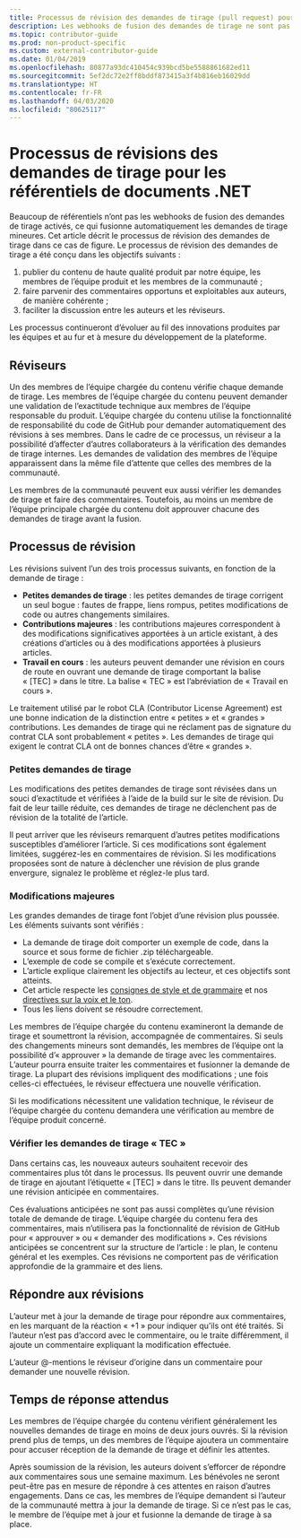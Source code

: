 ```yaml
---
title: Processus de révision des demandes de tirage (pull request) pour les documents .NET
description: Les webhooks de fusion des demandes de tirage ne sont pas activés sur les documents .NET. Cet article décrit le processus des demandes de tirage pour ces référentiels
ms.topic: contributor-guide
ms.prod: non-product-specific
ms.custom: external-contributor-guide
ms.date: 01/04/2019
ms.openlocfilehash: 80877a93dc410454c939bcd5be5588861682ed11
ms.sourcegitcommit: 5ef2dc72e2ff8bddf873415a3f4b816eb16029dd
ms.translationtype: HT
ms.contentlocale: fr-FR
ms.lasthandoff: 04/03/2020
ms.locfileid: "80625117"
---
```

# <a name="pull-request-review-process-for-the-net-docs-repositories"></a>Processus de révisions des demandes de tirage pour les référentiels de documents .NET

Beaucoup de référentiels n’ont pas les webhooks de fusion des demandes de tirage activés, ce qui fusionne automatiquement les demandes de tirage mineures. Cet article décrit le processus de révision des demandes de tirage dans ce cas de figure. Le processus de révision des demandes de tirage a été conçu dans les objectifs suivants :

1. publier du contenu de haute qualité produit par notre équipe, les membres de l’équipe produit et les membres de la communauté ;
1. faire parvenir des commentaires opportuns et exploitables aux auteurs, de manière cohérente ;
1. faciliter la discussion entre les auteurs et les réviseurs.

Les processus continueront d’évoluer au fil des innovations produites par les équipes et au fur et à mesure du développement de la plateforme.

## <a name="reviewers"></a>Réviseurs

Un des membres de l’équipe chargée du contenu vérifie chaque demande de tirage. Les membres de l’équipe chargée du contenu peuvent demander une validation de l’exactitude technique aux membres de l’équipe responsable du produit. L’équipe chargée du contenu utilise la fonctionnalité de responsabilité du code de GitHub pour demander automatiquement des révisions à ses membres. Dans le cadre de ce processus, un réviseur a la possibilité d’affecter d’autres collaborateurs à la vérification des demandes de tirage internes. Les demandes de validation des membres de l’équipe apparaissent dans la même file d’attente que celles des membres de la communauté.

Les membres de la communauté peuvent eux aussi vérifier les demandes de tirage et faire des commentaires. Toutefois, au moins un membre de l’équipe principale chargée du contenu doit approuver chacune des demandes de tirage avant la fusion.

## <a name="review-process"></a>Processus de révision

Les révisions suivent l’un des trois processus suivants, en fonction de la demande de tirage :

- **Petites demandes de tirage** : les petites demandes de tirage corrigent un seul bogue : fautes de frappe, liens rompus, petites modifications de code ou autres changements similaires.
- **Contributions majeures** : les contributions majeures correspondent à des modifications significatives apportées à un article existant, à des créations d’articles ou à des modifications apportées à plusieurs articles.
- **Travail en cours** : les auteurs peuvent demander une révision en cours de route en ouvrant une demande de tirage comportant la balise « [TEC] » dans le titre. La balise « TEC » est l’abréviation de « Travail en cours ». 

Le traitement utilisé par le robot CLA (Contributor License Agreement) est une bonne indication de la distinction entre « petites » et « grandes » contributions. Les demandes de tirage qui ne réclament pas de signature du contrat CLA sont probablement « petites ». Les demandes de tirage qui exigent le contrat CLA ont de bonnes chances d’être « grandes ».

### <a name="small-prs"></a>Petites demandes de tirage

Les modifications des petites demandes de tirage sont révisées dans un souci d’exactitude et vérifiées à l’aide de la build sur le site de révision. Du fait de leur taille réduite, ces demandes de tirage ne déclenchent pas de révision de la totalité de l’article. 

Il peut arriver que les réviseurs remarquent d’autres petites modifications susceptibles d’améliorer l’article. Si ces modifications sont également limitées, suggérez-les en commentaires de révision. Si les modifications proposées sont de nature à déclencher une révision de plus grande envergure, signalez le problème et réglez-le plus tard. 

### <a name="larger-changes"></a>Modifications majeures

Les grandes demandes de tirage font l’objet d’une révision plus poussée. Les éléments suivants sont vérifiés :

- La demande de tirage doit comporter un exemple de code, dans la source et sous forme de fichier .zip téléchargeable.
- L’exemple de code se compile et s’exécute correctement.
- L’article explique clairement les objectifs au lecteur, et ces objectifs sont atteints.
- Cet article respecte les [consignes de style et de grammaire](dotnet-style-guide.md) et nos [directives sur la voix et le ton](dotnet-voice-tone.md).
- Tous les liens doivent se résoudre correctement.

Les membres de l’équipe chargée du contenu examineront la demande de tirage et soumettront la révision, accompagnée de commentaires. Si seuls des changements mineurs sont demandés, les membres de l’équipe ont la possibilité d’« approuver » la demande de tirage avec les commentaires. L’auteur pourra ensuite traiter les commentaires et fusionner la demande de tirage. La plupart des révisions impliquent des modifications ; une fois celles-ci effectuées, le réviseur effectuera une nouvelle vérification.

Si les modifications nécessitent une validation technique, le réviseur de l’équipe chargée du contenu demandera une vérification au membre de l’équipe produit concerné.

### <a name="review-wip-pull-requests"></a>Vérifier les demandes de tirage « TEC »

Dans certains cas, les nouveaux auteurs souhaitent recevoir des commentaires plus tôt dans le processus. Ils peuvent ouvrir une demande de tirage en ajoutant l’étiquette « [TEC] » dans le titre. Ils peuvent demander une révision anticipée en commentaires.

Ces évaluations anticipées ne sont pas aussi complètes qu’une révision totale de demande de tirage. L’équipe chargée du contenu fera des commentaires, mais n’utilisera pas la fonctionnalité de révision de GitHub pour « approuver » ou « demander des modifications ». Ces révisions anticipées se concentrent sur la structure de l’article : le plan, le contenu général et les exemples. Ces révisions ne comportent pas de vérification approfondie de la grammaire et des liens.

## <a name="respond-to-reviews"></a>Répondre aux révisions

L’auteur met à jour la demande de tirage pour répondre aux commentaires, en les marquant de la réaction « +1 » pour indiquer qu’ils ont été traités. Si l’auteur n’est pas d’accord avec le commentaire, ou le traite différemment, il ajoute un commentaire expliquant la modification effectuée.

L’auteur @-mentions le réviseur d’origine dans un commentaire pour demander une nouvelle révision. 

## <a name="response-time-expectations"></a>Temps de réponse attendus

Les membres de l’équipe chargée du contenu vérifient généralement les nouvelles demandes de tirage en moins de deux jours ouvrés. Si la révision prend plus de temps, un des membres de l’équipe ajoutera un commentaire pour accuser réception de la demande de tirage et définir les attentes.

Après soumission de la révision, les auteurs doivent s’efforcer de répondre aux commentaires sous une semaine maximum. Les bénévoles ne seront peut-être pas en mesure de répondre à ces attentes en raison d’autres engagements. Dans ce cas, les membres de l’équipe demandent si l’auteur de la communauté mettra à jour la demande de tirage. Si ce n’est pas le cas, le membre de l’équipe met à jour et fusionne la demande de tirage à sa place.
